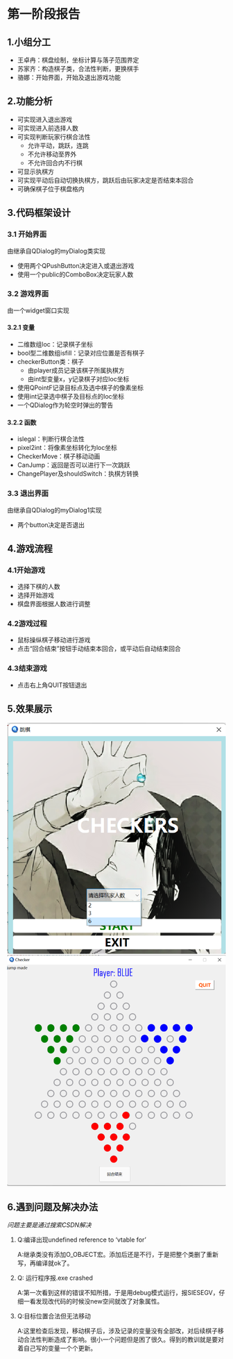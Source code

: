 # 第一阶段报告
## 1.小组分工
- 王卓冉：棋盘绘制，坐标计算与落子范围界定
- 苏家齐：构造棋子类，合法性判断，更换棋手
- 骆娜：开始界面，开始及退出游戏功能
## 2.功能分析
- 可实现进入退出游戏
- 可实现进入前选择人数
- 可实现判断玩家行棋合法性
    - 允许平动，跳跃，连跳
    - 不允许移动至界外
    - 不允许回合内不行棋
- 可显示执棋方
- 可实现平动后自动切换执棋方，跳跃后由玩家决定是否结束本回合
- 可确保棋子位于棋盘格内
## 3.代码框架设计
### 3.1 开始界面
由继承自QDialog的myDialog类实现

- 使用两个QPushButton决定进入或退出游戏
- 使用一个public的ComboBox决定玩家人数
### 3.2 游戏界面
由一个widget窗口实现
#### 3.2.1 变量
- 二维数组loc：记录棋子坐标
- bool型二维数组isfill：记录对应位置是否有棋子
- checkerButton类：棋子
    - 由player成员记录该棋子所属执棋方
    - 由int型变量x，y记录棋子对应loc坐标
-  使用QPointF记录目标点及选中棋子的像素坐标
-  使用int记录选中棋子及目标点的loc坐标
-  一个QDialog作为轮空时弹出的警告
#### 3.2.2 函数
- islegal：判断行棋合法性
- pixel2int：将像素坐标转化为loc坐标
- CheckerMove：棋子移动动画
- CanJump：返回是否可以进行下一次跳跃
- ChangePlayer及shouldSwitch：执棋方转换
### 3.3 退出界面
由继承自QDialog的myDialog1实现

- 两个button决定是否退出
## 4.游戏流程
### 4.1开始游戏
- 选择下棋的人数
- 选择开始游戏
- 棋盘界面根据人数进行调整
### 4.2游戏过程
- 鼠标操纵棋子移动进行游戏
- 点击“回合结束”按钮手动结束本回合，或平动后自动结束回合
### 4.3结束游戏
- 点击右上角QUIT按钮退出
## 5.效果展示
![](./img/start.png)
![](./img/in_game.png)
## 6.遇到问题及解决办法
*问题主要是通过搜索CSDN解决*

1. Q:编译出现undefined reference to ‘vtable for’

    A:继承类没有添加O_OBJECT宏。添加后还是不行，于是把整个类删了重新写，再编译就ok了。
   
2. Q: 运行程序报.exe crashed

    A:第一次看到这样的错误不知所措，于是用debug模式运行，报SIESEGV，仔细一看发现改代码的时候没new空间就改了对象属性。

3. Q:目标位置合法但无法移动

    A:这里检查后发现，移动棋子后，涉及记录的变量没有全部改，对后续棋子移动合法性判断造成了影响。很小一个问题但是困了很久。得到的教训就是要对着自己写的变量一个个更新。